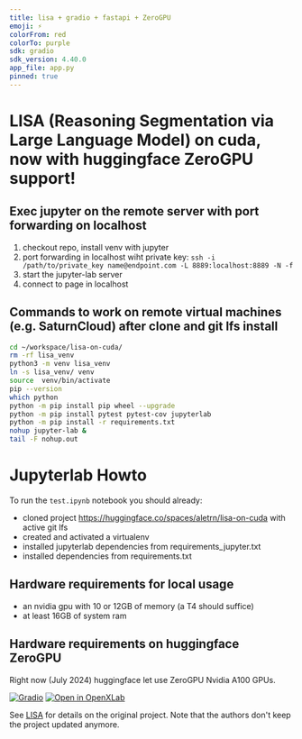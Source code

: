 ```yaml
---
title: lisa + gradio + fastapi + ZeroGPU
emoji: ⚡
colorFrom: red
colorTo: purple
sdk: gradio
sdk_version: 4.40.0
app_file: app.py
pinned: true
---
```


# LISA (Reasoning Segmentation via Large Language Model) on cuda, now with huggingface ZeroGPU support!

## Exec jupyter on the remote server with port forwarding on localhost

1. checkout repo, install venv with jupyter
2. port forwarding in localhost wiht private key: `ssh -i /path/to/private_key name@endpoint.com -L 8889:localhost:8889 -N -f`
3. start the jupyter-lab server
4. connect to page in localhost

## Commands to work on remote virtual machines (e.g. SaturnCloud) after clone and git lfs install

```bash
cd ~/workspace/lisa-on-cuda/
rm -rf lisa_venv 
python3 -m venv lisa_venv
ln -s lisa_venv/ venv
source  venv/bin/activate
pip --version
which python
python -m pip install pip wheel --upgrade
python -m pip install pytest pytest-cov jupyterlab
python -m pip install -r requirements.txt
nohup jupyter-lab &
tail -F nohup.out
```

# Jupyterlab Howto

To run the `test.ipynb` notebook you should already:
- cloned project https://huggingface.co/spaces/aletrn/lisa-on-cuda with active git lfs
- created and activated a virtualenv
- installed jupyterlab dependencies from requirements_jupyter.txt
- installed dependencies from requirements.txt

## Hardware requirements for local usage

- an nvidia gpu with 10 or 12GB of memory (a T4 should suffice)
- at least 16GB of system ram

## Hardware requirements on huggingface ZeroGPU

Right now (July 2024) huggingface let use ZeroGPU Nvidia A100 GPUs.

[![Gradio](https://img.shields.io/badge/Gradio-Online%20Demo-blue)](http://103.170.5.190:7860/)
[![Open in OpenXLab](https://cdn-static.openxlab.org.cn/app-center/openxlab_app.svg)](https://openxlab.org.cn/apps/detail/openxlab-app/LISA)

See [LISA](https://github.com/dvlab-research/LISA) for details on the original project.
Note that the authors don't keep the project updated anymore.
